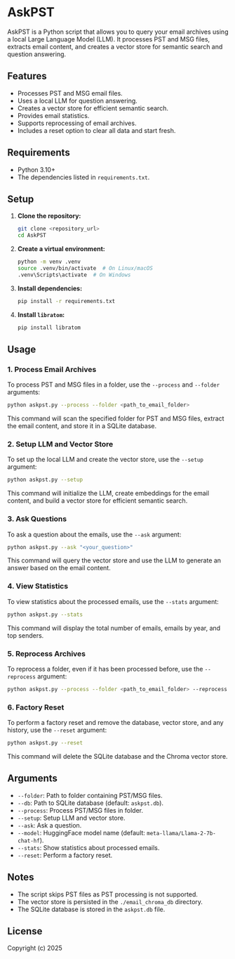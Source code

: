 # AskPST

AskPST is a Python script that allows you to query your email archives using a local Large Language Model (LLM). It processes PST and MSG files, extracts email content, and creates a vector store for semantic search and question answering.

## Features

- Processes PST and MSG email files.
- Uses a local LLM for question answering.
- Creates a vector store for efficient semantic search.
- Provides email statistics.
- Supports reprocessing of email archives.
- Includes a reset option to clear all data and start fresh.

## Requirements

- Python 3.10+
- The dependencies listed in `requirements.txt`.

## Setup

1.  **Clone the repository:**

    ```bash
    git clone <repository_url>
    cd AskPST
    ```

2.  **Create a virtual environment:**

    ```bash
    python -m venv .venv
    source .venv/bin/activate  # On Linux/macOS
    .venv\Scripts\activate  # On Windows
    ```

3.  **Install dependencies:**

    ```bash
    pip install -r requirements.txt
    ```

4.  **Install `libratom`:**

    ```bash
    pip install libratom
    ```

## Usage

### 1. Process Email Archives

To process PST and MSG files in a folder, use the `--process` and `--folder` arguments:

```bash
python askpst.py --process --folder <path_to_email_folder>
```

This command will scan the specified folder for PST and MSG files, extract the email content, and store it in a SQLite database.

### 2. Setup LLM and Vector Store

To set up the local LLM and create the vector store, use the `--setup` argument:

```bash
python askpst.py --setup
```

This command will initialize the LLM, create embeddings for the email content, and build a vector store for efficient semantic search.

### 3. Ask Questions

To ask a question about the emails, use the `--ask` argument:

```bash
python askpst.py --ask "<your_question>"
```

This command will query the vector store and use the LLM to generate an answer based on the email content.

### 4. View Statistics

To view statistics about the processed emails, use the `--stats` argument:

```bash
python askpst.py --stats
```

This command will display the total number of emails, emails by year, and top senders.

### 5. Reprocess Archives

To reprocess a folder, even if it has been processed before, use the `--reprocess` argument:

```bash
python askpst.py --process --folder <path_to_email_folder> --reprocess
```

### 6. Factory Reset

To perform a factory reset and remove the database, vector store, and any history, use the `--reset` argument:

```bash
python askpst.py --reset
```

This command will delete the SQLite database and the Chroma vector store.

## Arguments

-   `--folder`: Path to folder containing PST/MSG files.
-   `--db`: Path to SQLite database (default: `askpst.db`).
-   `--process`: Process PST/MSG files in folder.
-   `--setup`: Setup LLM and vector store.
-   `--ask`: Ask a question.
-   `--model`: HuggingFace model name (default: `meta-llama/Llama-2-7b-chat-hf`).
-   `--stats`: Show statistics about processed emails.
-   `--reset`: Perform a factory reset.

## Notes

-   The script skips PST files as PST processing is not supported.
-   The vector store is persisted in the `./email_chroma_db` directory.
-   The SQLite database is stored in the `askpst.db` file.

## License

Copyright (c) 2025